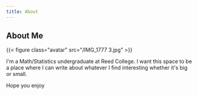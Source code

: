 ```yaml
---
title: About
---
```


## About Me

{{< figure class="avatar" src="/IMG_1777 3.jpg" >}}

I'm a Math/Statistics undergraduate at Reed College. I want this space to be a place where I can write about whatever I find interesting whether it's big or small.

Hope you enjoy

